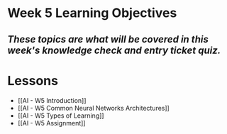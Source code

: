 
# Week 5 Learning Objectives
*These topics are what will be covered in this week's knowledge check and entry ticket quiz.*
- 

# Lessons
- [[AI - W5 Introduction]]
- [[AI - W5 Common Neural Networks Architectures]]
- [[AI - W5 Types of Learning]]
- [[AI - W5 Assignment]]